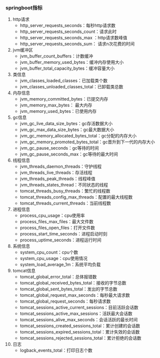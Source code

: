 ### springboot指标
1. http请求
    * http_server_requests_seconds：每秒http请求数
    * http_server_requests_seconds_count：请求此时
    * http_server_requests_seconds_max ：http请求数峰值
    * http_server_requests_seconds_sum： 请求n次花费的时间
2. jvm缓冲区
    * jvm_buffer_count_buffers：计数缓冲
    * jvm_buffer_memory_used_bytes：缓冲内存使用大小
    * jvm_buffer_total_capacity_bytes：缓冲容量大小
3. 类信息
    * jvm_classes_loaded_classes：已加载类个数
    * jvm_classes_unloaded_classes_total：已卸载类总数
4. 内存信息
    * jvm_memory_committed_bytes：已提交内存
    * jvm_memory_max_bytes： 最大内存
    * jvm_memory_used_bytes：已使用内存
5. gc信息
    * jvm_gc_live_data_size_bytes：gc存活数据大小
    * jvm_gc_max_data_size_bytes：gc最大数据大小
    * jvm_gc_memory_allocated_bytes_total：gc分配的内存大小
    * jvm_gc_memory_promoted_bytes_total：gc晋升到下一代的内存大小
    * jvm_gc_pause_seconds：gc等待的时间
    * jvm_gc_pause_seconds_max：gc等待的最大时间
6. 线程信息
    * jvm_threads_daemon_threads：守护线程
    * jvm_threads_live_threads：存活线程
    * jvm_threads_peak_threads：线程峰值
    * jvm_threads_states_thread：不同状态的线程
    * tomcat_threads_busy_threads：繁忙的线程数
    * tomcat_threads_config_max_threads：配置的最大线程数
    * tomcat_threads_current_threads：当前线程数
7. 进程信息
    * process_cpu_usage：cpu使用率
    * process_files_max_files：最大文件数
    * process_files_open_files：打开文件数
    * process_start_time_seconds：进程启动时刻
    * process_uptime_seconds：进程运行时间
8. 系统信息
    * system_cpu_count：cpu个数
    * system_cpu_usage：cpu使用情况
    * system_load_average_1m：系统平均负载
9. tomcat信息
    * tomcat_global_error_total：总体报错数
    * tomcat_global_received_bytes_total：接收的字节总数
    * tomcat_global_sent_bytes_total：发出的字节总数
    * tomcat_global_request_max_seconds：每秒最大请求数
    * tomcat_global_request_seconds：每秒请求数
    * tomcat_sessions_active_current_sessions：目前活跃会话数
    * tomcat_sessions_active_max_sessions：活跃最大会话数
    * tomcat_sessions_alive_max_seconds：会话活跃的最长时间
    * tomcat_sessions_created_sessions_total：累计创建的会话数
    * tomcat_sessions_expired_sessions_total：累计失效的会话数
    * tomcat_sessions_rejected_sessions_total：累计拒绝的会话数
10. 日志
    * logback_events_total：打印日志个数